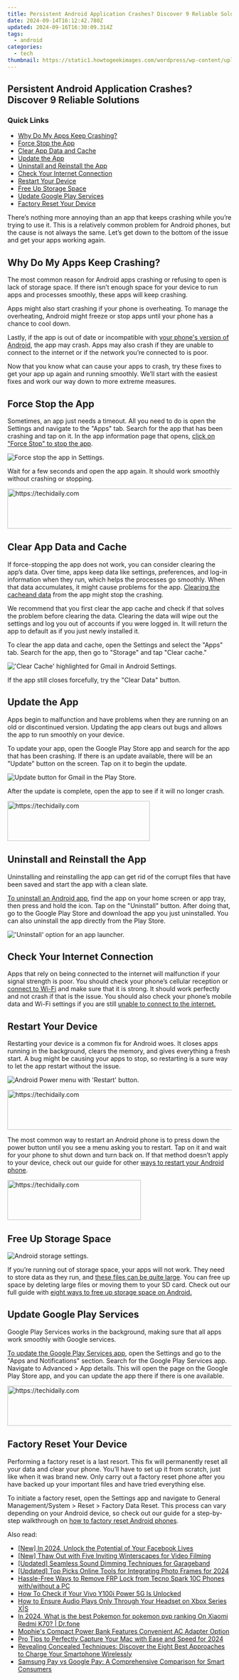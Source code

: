 ```yaml
---
title: Persistent Android Application Crashes? Discover 9 Reliable Solutions
date: 2024-09-14T16:12:42.780Z
updated: 2024-09-16T16:30:09.314Z
tags:
  - android
categories:
  - tech
thumbnail: https://static1.howtogeekimages.com/wordpress/wp-content/uploads/2015/05/Android-phone-off.png
---
```


## Persistent Android Application Crashes? Discover 9 Reliable Solutions

### Quick Links

* [Why Do My Apps Keep Crashing?](https://on-screen-recording.techidaily.com/new-secure-the-best-a-list-of-top-free-mac-screen-recorders-for-2024/)
* [Force Stop the App](https://some-knowledge.techidaily.com/new-from-good-to-great-unveiling-video-enhance-22-secrets/)
* [Clear App Data and Cache](https://snapchat-videos.techidaily.com/updated-in-2024-your-picture-at-a-glance-quick-steps-for-saving-social-media-pics/)
* [Update the App](https://techtrends.techidaily.com/navigate-tech-evolution-stay-ahead-with-toms-comprehve-hardware-reviews/)
* [Uninstall and Reinstall the App](https://vp-tips.techidaily.com/updated-2024-approved-fostering-friendship-through-conversations-with-viewers/)
* [Check Your Internet Connection](https://screen-capture.techidaily.com/new-2024-approved-virtual-conversations-unleashed-with-pc-based-whatsapp-web-chat/)
* [Restart Your Device](https://digital-screen-recording.techidaily.com/updated-2024-approved-step-by-step-process-of-capturing-fb-messages/)
* [Free Up Storage Space](https://youtube-lab.techidaily.com/ound-savings-guide-youtubers-selection-of-affordable-mics/)
* [Update Google Play Services](https://tech-revival.techidaily.com/1721888392921-is-it-time-to-retire-the-turing-test-five-modern-evaluation-methods-for-artifice-intelligence/)
* [Factory Reset Your Device](https://blog-min.techidaily.com/how-to-transfer-contacts-from-xiaomi-14-to-iphone-xs11-drfone-by-drfone-transfer-from-android-transfer-from-android/)

 There’s nothing more annoying than an app that keeps crashing while you’re trying to use it. This is a relatively common problem for Android phones, but the cause is not always the same. Let’s get down to the bottom of the issue and get your apps working again.

##  Why Do My Apps Keep Crashing?

 The most common reason for Android apps crashing or refusing to open is lack of storage space. If there isn’t enough space for your device to run apps and processes smoothly, these apps will keep crashing.

 Apps might also start crashing if your phone is overheating. To manage the overheating, Android might freeze or stop apps until your phone has a chance to cool down.

 Lastly, if the app is out of date or incompatible with [your phone's version of Android](https://instagram-clips.techidaily.com/new-unraveling-the-mysteries-of-instagram-saved-stories-for-2024/), the app may crash. Apps may also crash if they are unable to connect to the internet or if the network you’re connected to is poor.

 Now that you know what can cause your apps to crash, try these fixes to get your app up again and running smoothly. We’ll start with the easiest fixes and work our way down to more extreme measures.

##  Force Stop the App

 Sometimes, an app just needs a timeout. All you need to do is open the Settings and navigate to the "Apps" tab. Search for the app that has been crashing and tap on it. In the app information page that opens, [click on "Force Stop" to stop the app](https://tech-savvy.techidaily.com/optimizing-productivity-4-strategies-with-chatgpt/).

![Force stop the app in Settings.](https://static1.howtogeekimages.com/wordpress/wp-content/uploads/2023/10/force-stop-app-in-settings.png) 

 Wait for a few seconds and open the app again. It should work smoothly without crashing or stopping.

<!-- affiliate ads begin -->
<a href="https://unicoeye.pxf.io/c/5597632/2134492/18498" target="_top" id="2134492">
  <img src="//a.impactradius-go.com/display-ad/18498-2134492" border="0" alt="https://techidaily.com" width="728" height="90"/>
</a>
<img height="0" width="0" src="https://unicoeye.pxf.io/i/5597632/2134492/18498" style="position:absolute;visibility:hidden;" border="0" />
<!-- affiliate ads end -->

##  Clear App Data and Cache

 If force-stopping the app does not work, you can consider clearing the app’s data. Over time, apps keep data like settings, preferences, and log-in information when they run, which helps the processes go smoothly. When that data accumulates, it might cause problems for the app. [Clearing the cache](https://on-screen-recording.techidaily.com/updated-2024-approved-apeak-recorder-reviewed-speed-quality-and-ease-of-use-scored/)[and data](https://extra-tips.techidaily.com/choosing-the-right-medium-audio-vs-video-based-platforms/) from the app might stop the crashing.

 We recommend that you first clear the app cache and check if that solves the problem before clearing the data. Clearing the data will wipe out the settings and log you out of accounts if you were logged in. It will return the app to default as if you just newly installed it.

 To clear the app data and cache, open the Settings and select the "Apps" tab. Search for the app, then go to "Storage" and tap "Clear cache."

!['Clear Cache' highlighted for Gmail in Android Settings.](https://static1.howtogeekimages.com/wordpress/wp-content/uploads/2023/11/6-gmail-android-clear-cache.jpg) 

 If the app still closes forcefully, try the "Clear Data" button.

##  Update the App

 Apps begin to malfunction and have problems when they are running on an old or discontinued version. Updating the app clears out bugs and allows the app to run smoothly on your device.

 To update your app, open the Google Play Store app and search for the app that has been crashing. If there is an update available, there will be an "Update" button on the screen. Tap on it to begin the update.

![Update button for Gmail in the Play Store.](https://static1.howtogeekimages.com/wordpress/wp-content/uploads/2023/11/update-app-in-google-play-store.png) 

 After the update is complete, open the app to see if it will no longer crash.

<!-- affiliate ads begin -->
<a href="https://aligracehair.sjv.io/c/5597632/2115947/19272" target="_top" id="2115947">
  <img src="//a.impactradius-go.com/display-ad/19272-2115947" border="0" alt="https://techidaily.com" width="320" height="90"/>
</a>
<img height="0" width="0" src="https://aligracehair.sjv.io/i/5597632/2115947/19272" style="position:absolute;visibility:hidden;" border="0" />
<!-- affiliate ads end -->

##  Uninstall and Reinstall the App

 Uninstalling and reinstalling the app can get rid of the corrupt files that have been saved and start the app with a clean slate.

[To uninstall an Android app](https://howto.techidaily.com/9-solutions-to-fix-honor-x50-gt-system-crash-issue-drfone-by-drfone-fix-android-problems-fix-android-problems/), find the app on your home screen or app tray, then press and hold the icon. Tap on the "Uninstall" button. After doing that, go to the Google Play Store and download the app you just uninstalled. You can also uninstall the app directly from the Play Store.

!['Uninstall' option for an app launcher.](https://static1.howtogeekimages.com/wordpress/wp-content/uploads/2023/06/7-uninstall-spotify-android.png) 

##  Check Your Internet Connection

 Apps that rely on being connected to the internet will malfunction if your signal strength is poor. You should check your phone’s cellular reception or [connect to Wi-Fi](https://on-screen-recording.techidaily.com/2024-approved-capturing-discords-magic-3-steps-for-ensuring-your-live-stream-stays-alive/) and make sure that it is strong. It should work perfectly and not crash if that is the issue. You should also check your phone’s mobile data and Wi-Fi settings if you are still [unable to connect to the internet.](https://article-posts.techidaily.com/pioneering-medical-messaging-in-digital-advertising/) 

##  Restart Your Device

 Restarting your device is a common fix for Android woes. It closes apps running in the background, clears the memory, and gives everything a fresh start. A bug might be causing your apps to stop, so restarting is a sure way to let the app restart without the issue.

![Android Power menu with 'Restart' button.](https://static1.howtogeekimages.com/wordpress/wp-content/uploads/2023/09/screenshot_20230920_164723_nova-launcher.jpg) 

<!-- affiliate ads begin -->
<a href="https://appsumo.8odi.net/c/5597632/2118304/7443" target="_top" id="2118304">
  <img src="//a.impactradius-go.com/display-ad/7443-2118304" border="0" alt="https://techidaily.com" width="600" height="90"/>
</a>
<img height="0" width="0" src="https://appsumo.8odi.net/i/5597632/2118304/7443" style="position:absolute;visibility:hidden;" border="0" />
<!-- affiliate ads end -->

 The most common way to restart an Android phone is to press down the power button until you see a menu asking you to restart. Tap on it and wait for your phone to shut down and turn back on. If that method doesn’t apply to your device, check out our guide for other [ways to restart your Android phone](https://location-fake.techidaily.com/3utools-virtual-location-not-working-on-apple-iphone-8-fix-now-drfone-by-drfone-virtual-ios/).

<!-- affiliate ads begin -->
<a href="https://wigfever.sjv.io/c/5597632/1995803/22899" target="_top" id="1995803">
  <img src="//a.impactradius-go.com/display-ad/22899-1995803" border="0" alt="https://techidaily.com" width="300" height="90"/>
</a>
<img height="0" width="0" src="https://wigfever.sjv.io/i/5597632/1995803/22899" style="position:absolute;visibility:hidden;" border="0" />
<!-- affiliate ads end -->

##  Free Up Storage Space

![Android storage settings.](https://static1.howtogeekimages.com/wordpress/wp-content/uploads/2018/01/Android-storage.jpg) 

 If you’re running out of storage space, your apps will not work. They need to store data as they run, and [these files can be quite large](https://facebook-videos.techidaily.com/mastering-aspects-for-impactful-facebook-posts-and-videos/). You can free up space by deleting large files or moving them to your SD card. Check out our full guide with [eight ways to free up storage space on Android.](https://twitter-clips.techidaily.com/updated-2024-approved-how-to-save-funny-tweet-graphics-gifs-in-minutes/) 

##  Update Google Play Services

 Google Play Services works in the background, making sure that all apps work smoothly with Google services.

[To update the Google Play Services app](https://on-screen-recording.techidaily.com/new-2024-approved-top-picks-8-economical-video-conferencing-tools-compatible-with-mac-and-pc/), open the Settings and go to the "Apps and Notifications" section. Search for the Google Play Services app. Navigate to Advanced > App details. This will open the page on the Google Play Store app, and you can update the app there if there is one available.

<!-- affiliate ads begin -->
<a href="https://aligracehair.sjv.io/c/5597632/2135375/19272" target="_top" id="2135375">
  <img src="//a.impactradius-go.com/display-ad/19272-2135375" border="0" alt="https://techidaily.com" width="728" height="90"/>
</a>
<img height="0" width="0" src="https://aligracehair.sjv.io/i/5597632/2135375/19272" style="position:absolute;visibility:hidden;" border="0" />
<!-- affiliate ads end -->

##  Factory Reset Your Device

 Performing a factory reset is a last resort. This fix will permanently reset all your data and clear your phone. You’ll have to set up it from scratch, just like when it was brand new. Only carry out a factory reset phone after you have backed up your important files and have tried everything else.

 To initiate a factory reset, open the Settings app and navigate to General Management/System > Reset > Factory Data Reset. This process can vary depending on your Android device, so check out our guide for a step-by-step walkthrough on [how to factory reset Android phones](https://apple-account.techidaily.com/in-2024-how-to-get-the-apple-id-verification-code-from-apple-iphone-14-in-the-best-ways-by-drfone-ios/).

<ins class="adsbygoogle"
     style="display:block"
     data-ad-format="autorelaxed"
     data-ad-client="ca-pub-7571918770474297"
     data-ad-slot="1223367746"></ins>

<ins class="adsbygoogle"
     style="display:block"
     data-ad-client="ca-pub-7571918770474297"
     data-ad-slot="8358498916"
     data-ad-format="auto"
     data-full-width-responsive="true"></ins>

<span class="atpl-alsoreadstyle">Also read:</span>
<div><ul>
<li><a href="https://screen-recording.techidaily.com/new-in-2024-unlock-the-potential-of-your-facebook-lives/"><u>[New] In 2024, Unlock the Potential of Your Facebook Lives</u></a></li>
<li><a href="https://facebook-record-videos.techidaily.com/new-thaw-out-with-five-inviting-winterscapes-for-video-filming/"><u>[New] Thaw Out with Five Inviting Winterscapes for Video Filming</u></a></li>
<li><a href="https://extra-skills.techidaily.com/updated-seamless-sound-dimming-techniques-for-garageband/"><u>[Updated] Seamless Sound Dimming Techniques for Garageband</u></a></li>
<li><a href="https://article-tips.techidaily.com/updated-top-picks-online-tools-for-integrating-photo-frames-for-2024/"><u>[Updated] Top Picks Online Tools for Integrating Photo Frames for 2024</u></a></li>
<li><a href="https://bypass-frp.techidaily.com/hassle-free-ways-to-remove-frp-lock-from-tecno-spark-10c-phones-withwithout-a-pc-by-drfone-android/"><u>Hassle-Free Ways to Remove FRP Lock from Tecno Spark 10C Phones with/without a PC</u></a></li>
<li><a href="https://sim-unlock.techidaily.com/how-to-check-if-your-vivo-y100i-power-5g-is-unlocked-by-drfone-android/"><u>How To Check if Your Vivo Y100i Power 5G Is Unlocked</u></a></li>
<li><a href="https://games-able.techidaily.com/how-to-ensure-audio-plays-only-through-your-headset-on-xbox-series-xs/"><u>How to Ensure Audio Plays Only Through Your Headset on Xbox Series X|S</u></a></li>
<li><a href="https://android-pokemon-go.techidaily.com/in-2024-what-is-the-best-pokemon-for-pokemon-pvp-ranking-on-xiaomi-redmi-k70-drfone-by-drfone-virtual-android/"><u>In 2024, What is the best Pokemon for pokemon pvp ranking On Xiaomi Redmi K70? | Dr.fone</u></a></li>
<li><a href="https://hardware-reviews.techidaily.com/mophies-compact-power-bank-features-convenient-ac-adapter-option/"><u>Mophie's Compact Power Bank Features Convenient AC Adapter Option</u></a></li>
<li><a href="https://desktop-recording.techidaily.com/pro-tips-to-perfectly-capture-your-mac-with-ease-and-speed-for-2024/"><u>Pro Tips to Perfectly Capture Your Mac with Ease and Speed for 2024</u></a></li>
<li><a href="https://hardware-reviews.techidaily.com/revealing-concealed-techniques-discover-the-eight-best-approaches-to-charge-your-smartphone-wirelessly/"><u>Revealing Concealed Techniques: Discover the Eight Best Approaches to Charge Your Smartphone Wirelessly</u></a></li>
<li><a href="https://hardware-reviews.techidaily.com/samsung-pay-vs-google-pay-a-comprehensive-comparison-for-smart-consumers/"><u>Samsung Pay vs Google Pay: A Comprehensive Comparison for Smart Consumers</u></a></li>
</ul></div>

